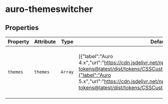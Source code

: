 # auro-themeswitcher

## Properties

| Property | Attribute | Type    | Default                                          | Description                                      |
|----------|-----------|---------|--------------------------------------------------|--------------------------------------------------|
| `themes` | `themes`  | `Array` | [{"label":"Auro 4.x","url":"https://cdn.jsdelivr.net/npm/@alaskaairux/design-tokens@latest/dist/tokens/CSSCustomProperties.css"},{"label":"Auro 5.x","url":"https://cdn.jsdelivr.net/npm/@aurodesignsystem/design-tokens@latest/dist/tokens/CSSCustomProperties.css"}] | This accepts an array of JSON object outlining the themes to support. |
